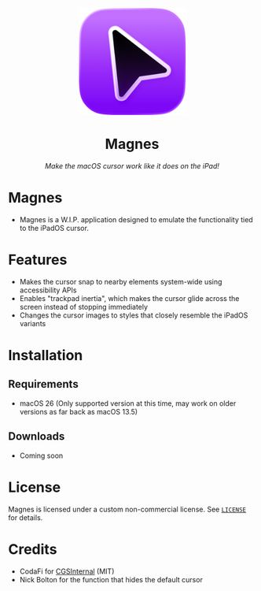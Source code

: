 <div align="center">
   <img width="217" height="217" src="./Magnes/Assets.xcassets/AppIcon.appiconset/icon-iOS-Default-1024x1024@1x.png" alt="Logo">
</div>

<div align="center">
  <h1><b>Magnes</b></h1>
  <p><i>Make the macOS cursor work like it does on the iPad!</i></p>
</div>
<h6 align="center">

# Magnes

- Magnes is a W.I.P. application designed to emulate the functionality tied to the iPadOS cursor.

# Features
- Makes the cursor snap to nearby elements system-wide using accessibility APIs
- Enables "trackpad inertia", which makes the cursor glide across the screen instead of stopping immediately
- Changes the cursor images to styles that closely resemble the iPadOS variants

# Installation

## Requirements
- macOS 26 (Only supported version at this time, may work on older versions as far back as macOS 13.5)

## Downloads
- Coming soon

# License

Magnes is licensed under a custom non-commercial license. See [`LICENSE`](LICENSE) for details.

# Credits
- CodaFi for [CGSInternal](https://github.com/NUIKit/CGSInternal) (MIT)
- Nick Bolton for the function that hides the default cursor